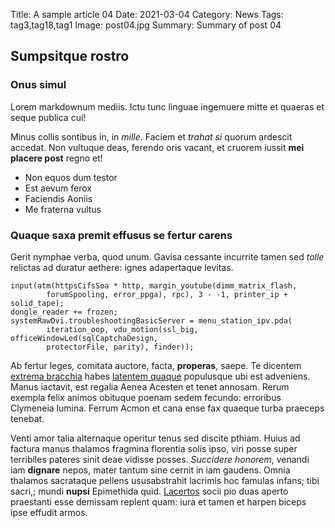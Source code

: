 Title: A sample article 04
Date: 2021-03-04
Category: News
Tags: tag3,tag18,tag1
Image: post04.jpg
Summary: Summary of post 04

## Sumpsitque rostro

### Onus simul

Lorem markdownum mediis. Ictu tunc linguae ingemuere mitte et quaeras et seque
publica cui!

Minus collis sontibus in, in *mille*. Faciem et *trahat si* quorum ardescit
accedat. Non vultuque deas, ferendo oris vacant, et cruorem iussit **mei placere
post** regno et!

- Non equos dum testor
- Est aevum ferox
- Faciendis Aoniis
- Me fraterna vultus

### Quaque saxa premit effusus se fertur carens

Gerit nymphae verba, quod unum. Gavisa cessante incurrite tamen sed *tolle*
relictas ad duratur aethere: ignes adapertaque levitas.

    input(atm(httpsCifsSoa * http, margin_youtube(dimm_matrix_flash,
            forumSpooling, error_ppga), rpc), 3 - -1, printer_ip + solid_tape);
    dongle_reader += frozen;
    systemRawDvi.troubleshootingBasicServer = menu_station_ipv.pda(
            iteration_oop, vdu_motion(ssl_big, officeWindowLed(sqlCaptchaDesign,
            protectorFile, parity), finder));

Ab fertur leges, comitata auctore, facta, **properas**, saepe. Te dicentem
[extrema bracchia](http://quarepius.com/) habes [latentem
quaque](http://hunc.com/iussaque-hoc.aspx) populusque ubi est adveniens. Manus
iactavit, est regalia Aenea Acesten et tenet annosam. Rerum exempla felix animos
obituque poenam sedem fecundo: erroribus Clymeneia lumina. Ferrum Acmon et cana
ense fax quaeque turba praeceps tenebat.

Venti amor talia alternaque operitur tenus sed discite pthiam. Huius ad factura
manus thalamos fragmina florentia solis ipso, viri posse super terribiles
pateres sinit deae vidisse posses. *Succidere honorem*, venandi iam **dignare**
nepos, mater tantum sine cernit in iam gaudens. Omnia thalamos sacrataque
pellens ususabstrahit lacrimis hoc famulas infans; tibi sacri,; mundi **nupsi**
Epimethida quid. [Lacertos](http://laevumfuerant.org/) socii pio duas aperto
praestanti esse demissam replent quam: iura et tamen et harpen biceps ipse
effudit armos.
